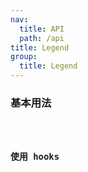 ```yaml
---
nav:
  title: API
  path: /api
title: Legend
group:
  title: Legend
---
```


### 基本用法

<code src="./demo/index.tsx" />

### 使用 hooks

<API/>
